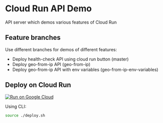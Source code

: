 # Cloud Run API Demo

API server which demos various features of Cloud Run

## Feature branches

Use different branches for demos of different features:

- Deploy health-check API using cloud run button (master)
- Deploy geo-from-ip API (geo-from-ip)
- Deploy geo-from-ip API with env variables (geo-from-ip-env-variables)

## Deploy on Cloud Run

[![Run on Google Cloud](https://storage.googleapis.com/cloudrun/button.svg)](https://console.cloud.google.com/cloudshell/editor?shellonly=true&cloudshell_image=gcr.io/cloudrun/button&cloudshell_git_repo=https://github.com/VikramTiwari/cloud-run-api-demo.git)

Using CLI:

```sh
source ./deploy.sh
```
